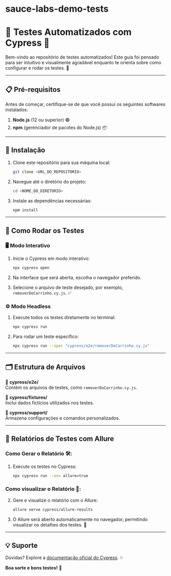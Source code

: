# sauce-labs-demo-tests
# 🌟 Testes Automatizados com Cypress 🌟

Bem-vindo ao repositório de testes automatizados! Este guia foi pensado para ser intuitivo e visualmente agradável enquanto te orienta sobre como configurar e rodar os testes. 🚀

---

## 📋 Pré-requisitos

Antes de começar, certifique-se de que você possui os seguintes softwares instalados:

1. **Node.js** (12 ou superior) 🟢
2. **npm** (gerenciador de pacotes do Node.js) 📦

---

## 🔧 Instalação

1. Clone este repositório para sua máquina local:
   ```bash
   git clone <URL_DO_REPOSITORIO>
   ```

2. Navegue até o diretório do projeto:
   ```bash
   cd <NOME_DO_DIRETORIO>
   ```

3. Instale as dependências necessárias:
   ```bash
   npm install
   ```

---

## 🚦 Como Rodar os Testes

### 🖥️ Modo Interativo

1. Inicie o Cypress em modo interativo:
   ```bash
   npx cypress open
   ```

2. Na interface que será aberta, escolha o navegador preferido.

3. Selecione o arquivo de teste desejado, por exemplo, `removerDoCarrinho.cy.js`. ✅

### ⚙️ Modo Headless

1. Execute todos os testes diretamente no terminal:
   ```bash
   npx cypress run
   ```

2. Para rodar um teste específico:
   ```bash
   npx cypress run --spec "cypress/e2e/removerDoCarrinho.cy.js"

   ```

---

## 🗂️ Estrutura de Arquivos

📂 **cypress/e2e/**  
Contém os arquivos de testes, como `removerDoCarrinho.cy.js`.


📂 **cypress/fixtures/**  
Inclui dados fictícios utilizados nos testes.

📂 **cypress/support/**  
Armazena configurações e comandos personalizados.

---

## 🚀 Relatórios de Testes com Allure

### Como Gerar o Relatório 🛠️:
1. Execute os testes no Cypress:
   ```bash
   npx cypress run --env allure=true

### Como visualizar o Relatório 👀:
2. Gere e visualize o relatório com o Allure:
   ```bash
   allure serve cypress/allure-results

3. O Allure será aberto automaticamente no navegador, permitindo visualizar os detalhes dos testes. 📖

---

## 💡 Suporte

Dúvidas? Explore a [documentação oficial do Cypress](https://docs.cypress.io/). ✨


**Boa sorte e bons testes!** 🧪
